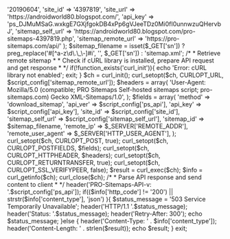 <?php
/*
 *  Self-hosted sitemaps relay script
 *  (c) 2015-2020 PRO Sitemaps,  https://pro-sitemaps.com
 *
 */

 /*
  * Configuration
  *
  * site_id - your website account ID in PRO Sitemaps service
  * site_url - your website URL
  * sitemap_self_url - the link to sitemap on your domain
  * sitemap_remote_url - the link to sitemap on PRO Sitemaps domain (hostedsitemaps.com)
  *
  */

 $script_config = array(
 	'ps_api' => '20190604',
    'site_id' => '4397819',
    'site_url' => 'https://androidworld80.blogspot.com/',
    'api_key' => 'ps_DJMuMSaG.wxkgE7GXjfgokDB4xPp6gVJeeTDz0Mi0fI0unnwzuQHervbJ',
    'sitemap_self_url' => 'https://androidworld80.blogspot.com/pro-sitemaps-4397819.php',
    'sitemap_remote_url' => 'https://pro-sitemaps.com/api/'
 );

 $sitemap_filename = isset($_GET['sn']) ? preg_replace('#[^a-z\d\.\_\-]#i', '', $_GET['sn']) : 'sitemap.xml';



/*
 * Retrieve remote sitemap
 *
 * Check if cURL library is installed, prepare API request and get response
 *
 */
    if(!function_exists('curl_init')){
        echo 'Error: cURL library not enabled';
        exit;
    }
    $ch = curl_init();
    curl_setopt($ch, CURLOPT_URL, $script_config['sitemap_remote_url']);

    $headers = array(
        'User-Agent: Mozilla/5.0 (compatible; PRO Sitemaps Self-hosted sitemaps script; pro-sitemaps.com) Gecko XML-Sitemaps/1.0',
    );
    $fields = array(
        'method' => 'download_sitemap',
        'api_ver' => $script_config['ps_api'],
        'api_key' => $script_config['api_key'],
        'site_id' => $script_config['site_id'],
        'sitemap_self_url' => $script_config['sitemap_self_url'],
        'sitemap_id' => $sitemap_filename,

        'remote_ip' => $_SERVER['REMOTE_ADDR'],
        'remote_user_agent' => $_SERVER['HTTP_USER_AGENT'],
    );
    curl_setopt($ch, CURLOPT_POST, true);
    curl_setopt($ch, CURLOPT_POSTFIELDS, $fields);

    curl_setopt($ch, CURLOPT_HTTPHEADER, $headers);
    curl_setopt($ch, CURLOPT_RETURNTRANSFER, true);
    curl_setopt($ch, CURLOPT_SSL_VERIFYPEER, false);

    $result = curl_exec($ch);
    $info = curl_getinfo($ch);
    curl_close($ch);

/*
 * Parse API response and send content to client
 *
 */
 	header('PRO-Sitemaps-API-v: '.$script_config['ps_api']);

    if(($info['http_code'] != '200') || strstr($info['content_type'], 'json') ){
        $status_message = '503 Service Temporarily Unavailable';
        header('HTTP/1.1 '.$status_message);
        header('Status: '.$status_message);
        header('Retry-After: 300');
        echo $status_message;
    }else {
        header('Content-Type: ' . $info['content_type']);
        header('Content-Length: ' . strlen($result));
        echo $result;
    }
    exit;
